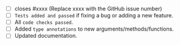 - [ ] closes #xxxx (Replace xxxx with the GitHub issue number)
- [ ] `Tests added and passed` if fixing a bug or adding a new feature.
- [ ] All `code checks passed`.
- [ ] Added `type annotations` to new arguments/methods/functions.
- [ ] Updated documentation.